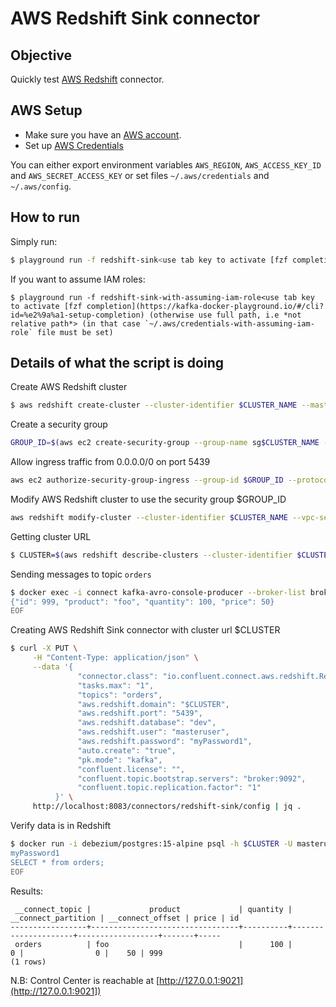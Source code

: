 # AWS Redshift Sink connector



## Objective

Quickly test [AWS Redshift](https://docs.confluent.io/current/connect/kafka-connect-aws-redshift/index.html#kconnect-long-aws-redshift-sink-connector) connector.

## AWS Setup

* Make sure you have an [AWS account](https://docs.aws.amazon.com/streams/latest/dev/before-you-begin.html#setting-up-sign-up-for-aws).
* Set up [AWS Credentials](https://docs.confluent.io/kafka-connectors/s3-sink/current/overview.html#aws-credentials)

You can either export environment variables `AWS_REGION`, `AWS_ACCESS_KEY_ID` and `AWS_SECRET_ACCESS_KEY` or set files `~/.aws/credentials` and `~/.aws/config`.


## How to run

Simply run:

```bash
$ playground run -f redshift-sink<use tab key to activate [fzf completion](https://kafka-docker-playground.io/#/cli?id=%e2%9a%a1-setup-completion) (otherwise use full path, i.e *not relative path*>
```

If you want to assume IAM roles:

```
$ playground run -f redshift-sink-with-assuming-iam-role<use tab key to activate [fzf completion](https://kafka-docker-playground.io/#/cli?id=%e2%9a%a1-setup-completion) (otherwise use full path, i.e *not relative path*> (in that case `~/.aws/credentials-with-assuming-iam-role` file must be set)
```

## Details of what the script is doing

Create AWS Redshift cluster

```bash
$ aws redshift create-cluster --cluster-identifier $CLUSTER_NAME --master-username masteruser --master-user-password myPassword1 --node-type dc2.large --cluster-type single-node --publicly-accessible
```

Create a security group

```bash
GROUP_ID=$(aws ec2 create-security-group --group-name sg$CLUSTER_NAME --description "playground aws redshift" | jq -r .GroupId)
```

Allow ingress traffic from 0.0.0.0/0 on port 5439

```bash
aws ec2 authorize-security-group-ingress --group-id $GROUP_ID --protocol tcp --port 5439 --cidr "0.0.0.0/0"
```

Modify AWS Redshift cluster to use the security group $GROUP_ID

```bash
aws redshift modify-cluster --cluster-identifier $CLUSTER_NAME --vpc-security-group-ids $GROUP_ID
```

Getting cluster URL

```bash
$ CLUSTER=$(aws redshift describe-clusters --cluster-identifier $CLUSTER_NAME | jq -r .Clusters[0].Endpoint.Address)
```

Sending messages to topic `orders`

```bash
$ docker exec -i connect kafka-avro-console-producer --broker-list broker:9092 --property schema.registry.url=http://schema-registry:8081 --topic orders --property value.schema='{"type":"record","name":"myrecord","fields":[{"name":"id","type":"int"},{"name":"product", "type": "string"}, {"name":"quantity", "type": "int"}, {"name":"price","type": "float"}]}' << EOF
{"id": 999, "product": "foo", "quantity": 100, "price": 50}
EOF
```

Creating AWS Redshift Sink connector with cluster url $CLUSTER

```bash
$ curl -X PUT \
     -H "Content-Type: application/json" \
     --data '{
               "connector.class": "io.confluent.connect.aws.redshift.RedshiftSinkConnector",
               "tasks.max": "1",
               "topics": "orders",
               "aws.redshift.domain": "$CLUSTER",
               "aws.redshift.port": "5439",
               "aws.redshift.database": "dev",
               "aws.redshift.user": "masteruser",
               "aws.redshift.password": "myPassword1",
               "auto.create": "true",
               "pk.mode": "kafka",
               "confluent.license": "",
               "confluent.topic.bootstrap.servers": "broker:9092",
               "confluent.topic.replication.factor": "1"
          }' \
     http://localhost:8083/connectors/redshift-sink/config | jq .
```

Verify data is in Redshift

```bash
$ docker run -i debezium/postgres:15-alpine psql -h $CLUSTER -U masteruser -d dev -p 5439 << EOF
myPassword1
SELECT * from orders;
EOF
```

Results:

```
 __connect_topic |             product             | quantity | __connect_partition | __connect_offset | price | id
-----------------+---------------------------------+----------+---------------------+------------------+-------+-----
 orders          | foo                             |      100 |                   0 |                0 |    50 | 999
(1 rows)
```

N.B: Control Center is reachable at [http://127.0.0.1:9021](http://127.0.0.1:9021])
